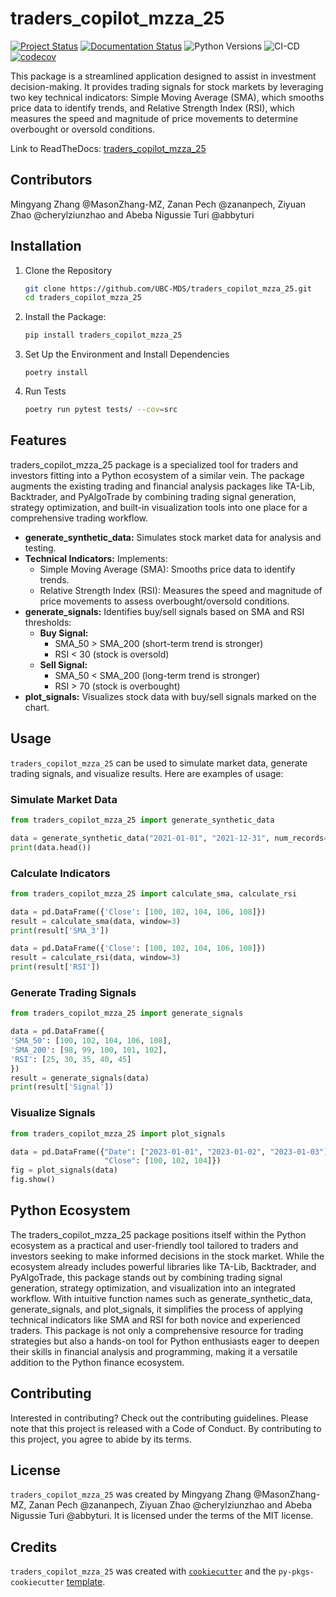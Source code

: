 # traders_copilot_mzza_25

[![Project Status](https://www.repostatus.org/badges/latest/active.svg)](https://www.repostatus.org/#active)
[![Documentation Status](https://readthedocs.org/projects/traders-copilot-mzza-25/badge/?version=latest)](https://traders-copilot-mzza-25.readthedocs.io/en/latest/?badge=latest)
![Python Versions](https://img.shields.io/pypi/pyversions/traders-copilot-mzza-25)
![CI-CD](https://github.com/UBC-MDS/traders-copilot-mzza-25/actions/workflows/ci-cd.yml/badge.svg)
[![codecov](https://codecov.io/github/UBC-MDS/traders-copilot-mzza-25/graph/badge.svg?token=bVVFkdjNRG)](https://codecov.io/github/UBC-MDS/traders-copilot-mzza-25)

This package is a streamlined application designed to assist in investment decision-making. It provides trading signals for stock markets by leveraging two key technical indicators: Simple Moving Average (SMA), which smooths price data to identify trends, and Relative Strength Index (RSI), which measures the speed and magnitude of price movements to determine overbought or oversold conditions.

Link to ReadTheDocs: [traders_copilot_mzza_25](https://traders-copilot-mzza-25.readthedocs.io/en/latest/)

## Contributors

Mingyang Zhang @MasonZhang-MZ, Zanan Pech @zananpech, Ziyuan Zhao @cherylziunzhao and Abeba Nigussie Turi @abbyturi

## Installation

1.  Clone the Repository

    ``` sh
    git clone https://github.com/UBC-MDS/traders_copilot_mzza_25.git
    cd traders_copilot_mzza_25
    ```

2.  Install the Package:

    ``` sh
    pip install traders_copilot_mzza_25
    ```

3.  Set Up the Environment and Install Dependencies

    ``` shell
    poetry install
    ```

4.  Run Tests

    ``` sh
    poetry run pytest tests/ --cov=src
    ```

## Features

traders_copilot_mzza_25 package is a specialized tool for traders and investors fitting into a Python ecosystem of a similar vein. The package augments the existing trading and financial analysis packages like TA-Lib, Backtrader, and PyAlgoTrade by combining trading signal generation, strategy optimization, and built-in visualization tools into one place for a comprehensive trading workflow.

-   **generate_synthetic_data:** Simulates stock market data for analysis and testing.
-   **Technical Indicators:** Implements:
    -   Simple Moving Average (SMA): Smooths price data to identify trends.
    -   Relative Strength Index (RSI): Measures the speed and magnitude of price movements to assess overbought/oversold conditions.
-   **generate_signals:** Identifies buy/sell signals based on SMA and RSI thresholds:
    -   **Buy Signal:**
        -   SMA_50 \> SMA_200 (short-term trend is stronger)
        -   RSI \< 30 (stock is oversold)
    -   **Sell Signal:**
        -   SMA_50 \< SMA_200 (long-term trend is stronger)
        -   RSI \> 70 (stock is overbought)
-   **plot_signals:** Visualizes stock data with buy/sell signals marked on the chart.

## Usage

`traders_copilot_mzza_25` can be used to simulate market data, generate trading signals, and visualize results. Here are examples of usage:

### Simulate Market Data

``` python
from traders_copilot_mzza_25 import generate_synthetic_data

data = generate_synthetic_data("2021-01-01", "2021-12-31", num_records=252, seed=40)
print(data.head())
```

### Calculate Indicators

``` python
from traders_copilot_mzza_25 import calculate_sma, calculate_rsi

data = pd.DataFrame({'Close': [100, 102, 104, 106, 108]})
result = calculate_sma(data, window=3)
print(result['SMA_3'])

data = pd.DataFrame({'Close': [100, 102, 104, 106, 108]})
result = calculate_rsi(data, window=3)
print(result['RSI'])
```

### Generate Trading Signals

``` python
from traders_copilot_mzza_25 import generate_signals

data = pd.DataFrame({
'SMA_50': [100, 102, 104, 106, 108],
'SMA_200': [98, 99, 100, 101, 102],
'RSI': [25, 30, 35, 40, 45]
})
result = generate_signals(data)
print(result['Signal'])
```

### Visualize Signals

``` python
from traders_copilot_mzza_25 import plot_signals

data = pd.DataFrame({"Date": ["2023-01-01", "2023-01-02", "2023-01-03"], 
                     "Close": [100, 102, 104]})
fig = plot_signals(data)
fig.show()
```

## Python Ecosystem

The traders_copilot_mzza_25 package positions itself within the Python ecosystem as a practical and user-friendly tool tailored to traders and investors seeking to make informed decisions in the stock market. While the ecosystem already includes powerful libraries like TA-Lib, Backtrader, and PyAlgoTrade, this package stands out by combining trading signal generation, strategy optimization, and visualization into an integrated workflow. With intuitive function names such as generate_synthetic_data, generate_signals, and plot_signals, it simplifies the process of applying technical indicators like SMA and RSI for both novice and experienced traders. This package is not only a comprehensive resource for trading strategies but also a hands-on tool for Python enthusiasts eager to deepen their skills in financial analysis and programming, making it a versatile addition to the Python finance ecosystem.

## Contributing

Interested in contributing? Check out the contributing guidelines. Please note that this project is released with a Code of Conduct. By contributing to this project, you agree to abide by its terms.

## License

`traders_copilot_mzza_25` was created by Mingyang Zhang @MasonZhang-MZ, Zanan Pech @zananpech, Ziyuan Zhao @cherylziunzhao and Abeba Nigussie Turi @abbyturi. It is licensed under the terms of the MIT license.

## Credits

`traders_copilot_mzza_25` was created with [`cookiecutter`](https://cookiecutter.readthedocs.io/en/latest/) and the `py-pkgs-cookiecutter` [template](https://github.com/py-pkgs/py-pkgs-cookiecutter).
